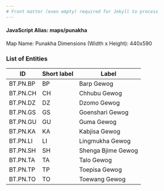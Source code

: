 ```yaml
---
# Front matter (even empty) required for Jekyll to process
---
```


#### JavaScript Alias: maps/punakha

Map Name: Punakha
Dimensions (Width x Height): 440x590

### List of Entities

ID | Short label | Label
---|---|---|
BT.PN.BP|BP|Barp Gewog
BT.PN.CH|CH|Chhubu Gewog
BT.PN.DZ|DZ|Dzomo Gewog
BT.PN.GS|GS|Goenshari Gewog
BT.PN.GU|GU|Guma Gewog
BT.PN.KA|KA|Kabjisa Gewog
BT.PN.LI|LI|Lingmukha Gewog
BT.PN.SH|SH|Shenga Bjime Gewog
BT.PN.TA|TA|Talo Gewog
BT.PN.TP|TP|Toepisa Gewog
BT.PN.TO|TO|Toewang Gewog